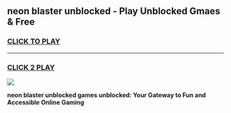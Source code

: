 
## neon blaster unblocked - Play Unblocked Gmaes & Free
<h3>
<a href="https://news.freeplayer.one?title=neon_blaster_unblocked&ref=16F">CLICK TO PLAY</a></h3>
<hr>

<h3>
<a href="https://news.freeplayer.one?title=neon_blaster_unblocked&ref=16F">CLICK 2 PLAY</a>
  
</h3>

<a href="https://news.freeplayer.one?title=neon_blaster_unblocked&ref=16F/"><img src="https://clearcache.store/games.png"></a>


**neon blaster unblocked games unblocked: Your Gateway to Fun and Accessible Online Gaming**
